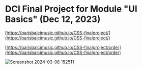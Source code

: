 # DCI Final Project for Module "UI Basics" (Dec 12, 2023)

[https://barisbalcimusic.github.io/CSS-finalproject/](https://barisbalcimusic.github.io/CSS-finalproject/)

[https://barisbalcimusic.github.io/CSS-finalproject/order](https://barisbalcimusic.github.io/CSS-finalproject/order)

![Screenshot 2024-03-08 152511](https://github.com/barisbalcimusic/CSS-finalproject/assets/126829019/506c6ca5-14b2-4338-a5ed-abf56eb392f8)
